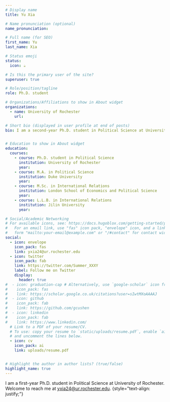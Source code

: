```yaml
---
# Display name
title: Yu Xia

# Name pronunciation (optional)
name_pronunciation: 

# Full name (for SEO)
first_name: Yu
last_name: Xia

# Status emoji
status:
  icon: ☕️

# Is this the primary user of the site?
superuser: true

# Role/position/tagline
role: Ph.D. student

# Organizations/Affiliations to show in About widget
organizations:
  - name: University of Rochester
    url: 

# Short bio (displayed in user profile at end of posts)
bio: I am a second-year Ph.D. student in Political Science at University of Rochester. Welcome to reach me at yxia24@ur.rochester.edu


# Education to show in About widget
education:
  courses:
    - course: Ph.D. student in Political Science
      institution: University of Rochester
      year: 
    - course: M.A. in Political Science
      institution: Duke University
      year: 
    - course: M.Sc. in International Relations
      institution: London School of Economics and Political Science
      year: 
    - course: L.L.B. in International Relations
      institution: Jilin University
      year: 

# Social/Academic Networking
# For available icons, see: https://docs.hugoblox.com/getting-started/page-builder/#icons
#   For an email link, use "fas" icon pack, "envelope" icon, and a link in the
#   form "mailto:your-email@example.com" or "/#contact" for contact widget.
social:
  - icon: envelope
    icon_pack: fas
    link: yxia24@ur.rochester.edu
  - icon: twitter
    icon_pack: fab
    link: https://twitter.com/Summer_XXXY
    label: Follow me on Twitter
    display:
      header: true
#  - icon: graduation-cap # Alternatively, use `google-scholar` icon from `ai` icon pack
#    icon_pack: fas
#    link: https://scholar.google.co.uk/citations?user=sIwtMXoAAAAJ
#  - icon: github
#    icon_pack: fab
#    link: https://github.com/gcushen
#  - icon: linkedin
#    icon_pack: fab
#    link: https://www.linkedin.com/
  # Link to a PDF of your resume/CV.
  # To use: copy your resume to `static/uploads/resume.pdf`, enable `ai` icons in `params.yaml`,
  # and uncomment the lines below.
  - icon: cv
    icon_pack: ai
    link: uploads/resume.pdf


# Highlight the author in author lists? (true/false)
highlight_name: true
---
```


I am a first-year Ph.D. student in Political Science at University of Rochester. Welcome to reach me at yxia24@ur.rochester.edu.
{style="text-align: justify;"}
